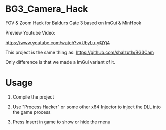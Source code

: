 # BG3_Camera_Hack
FOV &amp; Zoom Hack for Baldurs Gate 3 based on ImGui &amp; MinHook

Preview Youtube Video:

https://www.youtube.com/watch?v=UbyLu-yQYj4

This project is the same thing as: https://github.com/shalzuth/BG3Cam

Only difference is that we made a ImGui variant of it.


# Usage

1. Compile the project

2. Use "Process Hacker" or some other x64 Injector to inject the DLL into the game process

3. Press Insert in game to show or hide the menu
